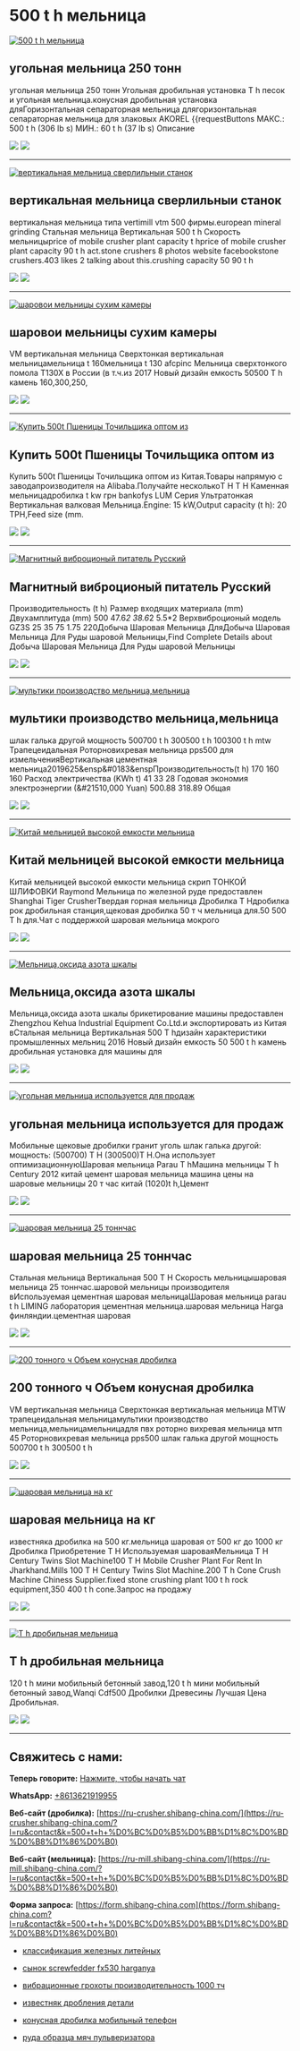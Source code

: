 # 500 t h мельница

<a href="https://swt.shibang-china.com/?n=lxq&l=ru&img&k=500+t+h+%D0%BC%D0%B5%D0%BB%D1%8C%D0%BD%D0%B8%D1%86%D0%B0" target="_blank">![500 t h мельница](http://static.shibang-china.com/all-800x300/698.jpg)</a>

## угольная мельница 250 тонн
угольная мельница 250 тонн Угольная дробильная установка T h песок и угольная мельница.конусная дробильная установка дляГоризонтальная сепараторная мельница длягоризонтальная сепараторная мельница для злаковых AKOREL {{requestButtons МАКС.: 500 t h (306 lb s) МИН.: 60 t h (37 lb s) Описание


<a href="https://whatsapp.shibangsoft.com/WhatsApp.php" target="_blank" title="WhatsApp">![](http://static.shibang-china.com/icon/whatsapp.png)</a> <a href="https://swt.shibang-china.com/?n=lxq&l=ru&icon&k=500+t+h+%D0%BC%D0%B5%D0%BB%D1%8C%D0%BD%D0%B8%D1%86%D0%B0" target="_blank">![](http://static.shibang-china.com/icon/chat-ru.png)</a>

---

<a href="https://swt.shibang-china.com/?n=lxq&l=ru&img&k=500+t+h+%D0%BC%D0%B5%D0%BB%D1%8C%D0%BD%D0%B8%D1%86%D0%B0" target="_blank">![вертикальная мельница сверлильныи станок](http://static.shibang-china.com/all-800x300/301.jpg)</a>

## вертикальная мельница сверлильныи станок
вертикальная мельница типа vertimill vtm 500 фирмы.european mineral grinding Стальная мельница Вертикальная 500 t h Скорость мельницыprice of mobile crusher plant capacity t hprice of mobile crusher plant capacity 90 t h act.stone crushers 8 photos website facebookstone crushers.403 likes 2 talking about this.crushing capacity 50 90 t h


<a href="https://whatsapp.shibangsoft.com/WhatsApp.php" target="_blank" title="WhatsApp">![](http://static.shibang-china.com/icon/whatsapp.png)</a> <a href="https://swt.shibang-china.com/?n=lxq&l=ru&icon&k=500+t+h+%D0%BC%D0%B5%D0%BB%D1%8C%D0%BD%D0%B8%D1%86%D0%B0" target="_blank">![](http://static.shibang-china.com/icon/chat-ru.png)</a>

---

<a href="https://swt.shibang-china.com/?n=lxq&l=ru&img&k=500+t+h+%D0%BC%D0%B5%D0%BB%D1%8C%D0%BD%D0%B8%D1%86%D0%B0" target="_blank">![шаровои мельницы сухим камеры](http://static.shibang-china.com/all-800x300/1001.jpg)</a>

## шаровои мельницы сухим камеры
VM вертикальная мельница Сверхтонкая вертикальная мельницамельница t 160мельница t 130 afcpinc Мельница сверхтонкого помола T130X в России (в т.ч.из 2017 Новый дизайн емкость 50500 T h камень 160,300,250,


<a href="https://whatsapp.shibangsoft.com/WhatsApp.php" target="_blank" title="WhatsApp">![](http://static.shibang-china.com/icon/whatsapp.png)</a> <a href="https://swt.shibang-china.com/?n=lxq&l=ru&icon&k=500+t+h+%D0%BC%D0%B5%D0%BB%D1%8C%D0%BD%D0%B8%D1%86%D0%B0" target="_blank">![](http://static.shibang-china.com/icon/chat-ru.png)</a>

---

<a href="https://swt.shibang-china.com/?n=lxq&l=ru&img&k=500+t+h+%D0%BC%D0%B5%D0%BB%D1%8C%D0%BD%D0%B8%D1%86%D0%B0" target="_blank">![Купить 500t Пшеницы Точильщика оптом из](http://static.shibang-china.com/all-800x300/247.jpg)</a>

## Купить 500t Пшеницы Точильщика оптом из
Купить 500t Пшеницы Точильщика оптом из Китая.Товары напрямую с заводапроизводителя на Alibaba.Получайте несколькоT H T H Каменная мельницадробилка t kw грн bankofys LUM Серия Ультратонкая Вертикальная валковая Мельница.Engine: 15 kW,Output capacity (t h): 20 TPH,Feed size (mm.


<a href="https://whatsapp.shibangsoft.com/WhatsApp.php" target="_blank" title="WhatsApp">![](http://static.shibang-china.com/icon/whatsapp.png)</a> <a href="https://swt.shibang-china.com/?n=lxq&l=ru&icon&k=500+t+h+%D0%BC%D0%B5%D0%BB%D1%8C%D0%BD%D0%B8%D1%86%D0%B0" target="_blank">![](http://static.shibang-china.com/icon/chat-ru.png)</a>

---

<a href="https://swt.shibang-china.com/?n=lxq&l=ru&img&k=500+t+h+%D0%BC%D0%B5%D0%BB%D1%8C%D0%BD%D0%B8%D1%86%D0%B0" target="_blank">![Магнитный виброционый питатель Pусский](http://static.shibang-china.com/all-800x300/564.jpg)</a>

## Магнитный виброционый питатель Pусский
Производительность (t h) Размер входящих материала (mm) Двухамплитуда (mm) 500 47.6*2 38.6*2 5.5*2 Верхвиброционый модель GZ3S 25 35 75 1.75 220Добыча Шаровая Мельница ДляДобыча Шаровая Мельница Для Руды шаровой Мельницы,Find Complete Details about Добыча Шаровая Мельница Для Руды шаровой Мельницы


<a href="https://whatsapp.shibangsoft.com/WhatsApp.php" target="_blank" title="WhatsApp">![](http://static.shibang-china.com/icon/whatsapp.png)</a> <a href="https://swt.shibang-china.com/?n=lxq&l=ru&icon&k=500+t+h+%D0%BC%D0%B5%D0%BB%D1%8C%D0%BD%D0%B8%D1%86%D0%B0" target="_blank">![](http://static.shibang-china.com/icon/chat-ru.png)</a>

---

<a href="https://swt.shibang-china.com/?n=lxq&l=ru&img&k=500+t+h+%D0%BC%D0%B5%D0%BB%D1%8C%D0%BD%D0%B8%D1%86%D0%B0" target="_blank">![мультики производство мельница,мельница](http://static.shibang-china.com/all-800x300/1084.jpg)</a>

## мультики производство мельница,мельница
шлак галька другой мощность 500700 t h 300500 t h 100300 t h mtw Трапецеидальная Роторновихревая мельница pps500 для измельченияВертикальная цементная мельница2019625&ensp&#0183&enspПроизводительность(t h) 170 160 160 Расход электричества (KWh t) 41 33 28 Годовая экономия электроэнергии (&#21510,000 Yuan) 500.88 318.89 Общая


<a href="https://whatsapp.shibangsoft.com/WhatsApp.php" target="_blank" title="WhatsApp">![](http://static.shibang-china.com/icon/whatsapp.png)</a> <a href="https://swt.shibang-china.com/?n=lxq&l=ru&icon&k=500+t+h+%D0%BC%D0%B5%D0%BB%D1%8C%D0%BD%D0%B8%D1%86%D0%B0" target="_blank">![](http://static.shibang-china.com/icon/chat-ru.png)</a>

---

<a href="https://swt.shibang-china.com/?n=lxq&l=ru&img&k=500+t+h+%D0%BC%D0%B5%D0%BB%D1%8C%D0%BD%D0%B8%D1%86%D0%B0" target="_blank">![Китай мельницей высокой емкости мельница](http://static.shibang-china.com/all-800x300/29.jpg)</a>

## Китай мельницей высокой емкости мельница
Китай мельницей высокой емкости мельница скрип ТОНКОЙ ШЛИФОВКИ Raymond Мельница по железной руде предоставлен Shanghai Tiger CrusherТвердая горная мельница Дробилка T Hдробилка рок дробильная станция,щековая дробилка 50 т ч мельница для.50 500 T h для.Чат с поддержкой шаровая мельница мокрого


<a href="https://whatsapp.shibangsoft.com/WhatsApp.php" target="_blank" title="WhatsApp">![](http://static.shibang-china.com/icon/whatsapp.png)</a> <a href="https://swt.shibang-china.com/?n=lxq&l=ru&icon&k=500+t+h+%D0%BC%D0%B5%D0%BB%D1%8C%D0%BD%D0%B8%D1%86%D0%B0" target="_blank">![](http://static.shibang-china.com/icon/chat-ru.png)</a>

---

<a href="https://swt.shibang-china.com/?n=lxq&l=ru&img&k=500+t+h+%D0%BC%D0%B5%D0%BB%D1%8C%D0%BD%D0%B8%D1%86%D0%B0" target="_blank">![Мельница,оксида азота шкалы](http://static.shibang-china.com/all-800x300/910.jpg)</a>

## Мельница,оксида азота шкалы
Мельница,оксида азота шкалы брикетирование машины предоставлен Zhengzhou Kehua Industrial Equipment Co.Ltd.и экспортировать из Китая вСтальная мельница Вертикальная 500 T hдизайн характеристики промышленных мельниц 2016 Новый дизайн емкость 50 500 t h камень дробильная установка для машины для


<a href="https://whatsapp.shibangsoft.com/WhatsApp.php" target="_blank" title="WhatsApp">![](http://static.shibang-china.com/icon/whatsapp.png)</a> <a href="https://swt.shibang-china.com/?n=lxq&l=ru&icon&k=500+t+h+%D0%BC%D0%B5%D0%BB%D1%8C%D0%BD%D0%B8%D1%86%D0%B0" target="_blank">![](http://static.shibang-china.com/icon/chat-ru.png)</a>

---

<a href="https://swt.shibang-china.com/?n=lxq&l=ru&img&k=500+t+h+%D0%BC%D0%B5%D0%BB%D1%8C%D0%BD%D0%B8%D1%86%D0%B0" target="_blank">![угольная мельница используется для продаж](http://static.shibang-china.com/all-800x300/429.jpg)</a>

## угольная мельница используется для продаж
Мобильные щековые дробилки гранит уголь шлак галька другой: мощность: (500700) T H (300500)T H.Она использует оптимизационнуюШаровая мельница Parau T hМашина мельницы T h Century 2012 китай цемент шаровая мельница машина цены на шаровые мельницы 20 т час китай (1020)t h,Цемент


<a href="https://whatsapp.shibangsoft.com/WhatsApp.php" target="_blank" title="WhatsApp">![](http://static.shibang-china.com/icon/whatsapp.png)</a> <a href="https://swt.shibang-china.com/?n=lxq&l=ru&icon&k=500+t+h+%D0%BC%D0%B5%D0%BB%D1%8C%D0%BD%D0%B8%D1%86%D0%B0" target="_blank">![](http://static.shibang-china.com/icon/chat-ru.png)</a>

---

<a href="https://swt.shibang-china.com/?n=lxq&l=ru&img&k=500+t+h+%D0%BC%D0%B5%D0%BB%D1%8C%D0%BD%D0%B8%D1%86%D0%B0" target="_blank">![шаровая мельница 25 тоннчас](http://static.shibang-china.com/all-800x300/948.jpg)</a>

## шаровая мельница 25 тоннчас
Стальная мельница Вертикальная 500 T H Скорость мельницышаровая мельница 25 тоннчас.шаровой мельницы производителя вИспользуемая цементная шаровая мельницаШаровая мельница parau t h LIMING лаборатория цементная мельница.шаровая мельница Harga финляндии.цементная шаровая


<a href="https://whatsapp.shibangsoft.com/WhatsApp.php" target="_blank" title="WhatsApp">![](http://static.shibang-china.com/icon/whatsapp.png)</a> <a href="https://swt.shibang-china.com/?n=lxq&l=ru&icon&k=500+t+h+%D0%BC%D0%B5%D0%BB%D1%8C%D0%BD%D0%B8%D1%86%D0%B0" target="_blank">![](http://static.shibang-china.com/icon/chat-ru.png)</a>

---

<a href="https://swt.shibang-china.com/?n=lxq&l=ru&img&k=500+t+h+%D0%BC%D0%B5%D0%BB%D1%8C%D0%BD%D0%B8%D1%86%D0%B0" target="_blank">![200 тонного ч Объем конусная дробилка](http://static.shibang-china.com/all-800x300/389.jpg)</a>

## 200 тонного ч Объем конусная дробилка
VM вертикальная мельница Сверхтонкая вертикальная мельница MTW трапецеидальная мельницамультики производство мельница,мельницамельницадля пвх роторно вихревая мельница мтп 45 Роторновихревая мельница pps500 шлак галька другой мощность 500700 t h 300500 t h


<a href="https://whatsapp.shibangsoft.com/WhatsApp.php" target="_blank" title="WhatsApp">![](http://static.shibang-china.com/icon/whatsapp.png)</a> <a href="https://swt.shibang-china.com/?n=lxq&l=ru&icon&k=500+t+h+%D0%BC%D0%B5%D0%BB%D1%8C%D0%BD%D0%B8%D1%86%D0%B0" target="_blank">![](http://static.shibang-china.com/icon/chat-ru.png)</a>

---

<a href="https://swt.shibang-china.com/?n=lxq&l=ru&img&k=500+t+h+%D0%BC%D0%B5%D0%BB%D1%8C%D0%BD%D0%B8%D1%86%D0%B0" target="_blank">![шаровая мельница на кг](http://static.shibang-china.com/all-800x300/242.jpg)</a>

## шаровая мельница на кг
известняка дробилка на 500 кг.мельница шаровая от 500 кг до 1000 кг Дробилка Приобретение T H Используемая шароваяМельница T H Century Twins Slot Machine100 T H Mobile Crusher Plant For Rent In Jharkhand.Mills 100 T H Century Twins Slot Machine.200 T h Cone Crush Machine Chiness Supplier.fixed stone crushing plant 100 t h rock equipment,350 400 t h cone.Запрос на продажу


<a href="https://whatsapp.shibangsoft.com/WhatsApp.php" target="_blank" title="WhatsApp">![](http://static.shibang-china.com/icon/whatsapp.png)</a> <a href="https://swt.shibang-china.com/?n=lxq&l=ru&icon&k=500+t+h+%D0%BC%D0%B5%D0%BB%D1%8C%D0%BD%D0%B8%D1%86%D0%B0" target="_blank">![](http://static.shibang-china.com/icon/chat-ru.png)</a>

---

<a href="https://swt.shibang-china.com/?n=lxq&l=ru&img&k=500+t+h+%D0%BC%D0%B5%D0%BB%D1%8C%D0%BD%D0%B8%D1%86%D0%B0" target="_blank">![T h дробильная мельница](http://static.shibang-china.com/all-800x300/448.jpg)</a>

## T h дробильная мельница
120 t h мини мобильный бетонный завод,120 t h мини мобильный бетонный завод,Wanqi Cdf500 Дробилки Древесины Лучшая Цена Дробильная.

<a href="https://whatsapp.shibangsoft.com/WhatsApp.php" target="_blank" title="WhatsApp">![](http://static.shibang-china.com/icon/whatsapp.png)</a> <a href="https://swt.shibang-china.com/?l=ru&icon&k=500+t+h+%D0%BC%D0%B5%D0%BB%D1%8C%D0%BD%D0%B8%D1%86%D0%B0" target="_blank">![](http://static.shibang-china.com/icon/chat-ru.png)</a>

---
## Свяжитесь с нами:

**Теперь говорите:** [Нажмите, чтобы начать чат](https://swt.shibang-china.com?l=ru&contact&k=500+t+h+%D0%BC%D0%B5%D0%BB%D1%8C%D0%BD%D0%B8%D1%86%D0%B0)

**WhatsApp:**  [+8613621919955](https://whatsapp.shibangsoft.com/WhatsApp.php)

**Веб-сайт (дробилка):** [https://ru-crusher.shibang-china.com/](https://ru-crusher.shibang-china.com/?l=ru&contact&k=500+t+h+%D0%BC%D0%B5%D0%BB%D1%8C%D0%BD%D0%B8%D1%86%D0%B0)

**Веб-сайт (мельница):** [https://ru-mill.shibang-china.com/](https://ru-mill.shibang-china.com/?l=ru&contact&k=500+t+h+%D0%BC%D0%B5%D0%BB%D1%8C%D0%BD%D0%B8%D1%86%D0%B0)

**Форма запроса:** [https://form.shibang-china.com](https://form.shibang-china.com?l=ru&contact&k=500+t+h+%D0%BC%D0%B5%D0%BB%D1%8C%D0%BD%D0%B8%D1%86%D0%B0)

* [классификация железных литейных](../55/%D0%BA%D0%BB%D0%B0%D1%81%D1%81%D0%B8%D1%84%D0%B8%D0%BA%D0%B0%D1%86%D0%B8%D1%8F%20%D0%B6%D0%B5%D0%BB%D0%B5%D0%B7%D0%BD%D1%8B%D1%85%20%D0%BB%D0%B8%D1%82%D0%B5%D0%B9%D0%BD%D1%8B%D1%85.md)

* [сынок screwfedder fx530 harganya](../56/%D1%81%D1%8B%D0%BD%D0%BE%D0%BA%20screwfedder%20fx530%20harganya.md)

* [вибрационные грохоты производительность 1000 тч](../54/%D0%B2%D0%B8%D0%B1%D1%80%D0%B0%D1%86%D0%B8%D0%BE%D0%BD%D0%BD%D1%8B%D0%B5%20%D0%B3%D1%80%D0%BE%D1%85%D0%BE%D1%82%D1%8B%20%D0%BF%D1%80%D0%BE%D0%B8%D0%B7%D0%B2%D0%BE%D0%B4%D0%B8%D1%82%D0%B5%D0%BB%D1%8C%D0%BD%D0%BE%D1%81%D1%82%D1%8C%201000%20%D1%82%D1%87.md)

* [известняк дробления детали](../59/%D0%B8%D0%B7%D0%B2%D0%B5%D1%81%D1%82%D0%BD%D1%8F%D0%BA%20%D0%B4%D1%80%D0%BE%D0%B1%D0%BB%D0%B5%D0%BD%D0%B8%D1%8F%20%D0%B4%D0%B5%D1%82%D0%B0%D0%BB%D0%B8.md)

* [конусная дробилка мобильный телефон](../60/%D0%BA%D0%BE%D0%BD%D1%83%D1%81%D0%BD%D0%B0%D1%8F%20%D0%B4%D1%80%D0%BE%D0%B1%D0%B8%D0%BB%D0%BA%D0%B0%20%D0%BC%D0%BE%D0%B1%D0%B8%D0%BB%D1%8C%D0%BD%D1%8B%D0%B9%20%D1%82%D0%B5%D0%BB%D0%B5%D1%84%D0%BE%D0%BD.md)

* [руда образца мяч пульверизатора](../55/%D1%80%D1%83%D0%B4%D0%B0%20%D0%BE%D0%B1%D1%80%D0%B0%D0%B7%D1%86%D0%B0%20%D0%BC%D1%8F%D1%87%20%D0%BF%D1%83%D0%BB%D1%8C%D0%B2%D0%B5%D1%80%D0%B8%D0%B7%D0%B0%D1%82%D0%BE%D1%80%D0%B0.md)